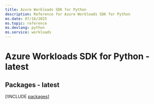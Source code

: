 ```yaml
---
title: Azure Workloads SDK for Python
description: Reference for Azure Workloads SDK for Python
ms.date: 07/16/2025
ms.topic: reference
ms.devlang: python
ms.service: workloads
---
```

# Azure Workloads SDK for Python - latest
## Packages - latest
[!INCLUDE [packages](workloads-index.md)]